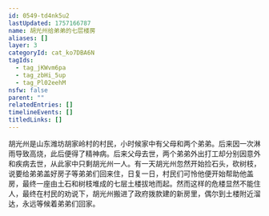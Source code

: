 ```yaml
---
id: 0549-td4nk5u2
lastUpdated: 1757166787
name: 胡光州给弟弟的七层楼房
aliases: []
layer: 3
categoryId: cat_ko7DBA6N
tagIds:
  - tag_jKWvm6pa
  - tag_zbHi_5up
  - tag_Pl02eehM
nsfw: false
parent: ""
relatedEntries: []
timelineEvents: []
titledLinks: []
---
```


胡光州是山东潍坊胡家岭村的村民，小时候家中有父母和两个弟弟。后来因一次淋雨导致高烧，此后便得了精神病。后来父母去世，两个弟弟外出打工却分别因意外和疾病去世，从此家中只剩胡光州一人。有一天胡光州忽然开始捡石头，砍树枝，说要给弟弟盖好房子等弟弟们回来住，日复一日，村民们可怜他便开始帮助他盖房，最终一座由土石和树枝堆成的七层土楼拔地而起。然而这样的危楼显然不能住人，最终在村民的劝说下，胡光州搬进了政府拨款建的新房里，偶尔到土楼附近溜达，永远等候着弟弟们回家。